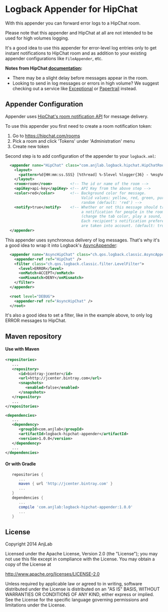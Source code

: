 Logback Appender for HipChat
============================

With this appender you can forward error logs to a HipChat room.

Please note that this appender and HipChat at all are not intended to be used for high volumes logging.

It's a good idea to use this appender for error-level log entries only to get instant notifications to HipChat room and as addition to your existing appender configurations like `FileAppender`, etc.

**Notes from HipChat [documentation](https://www.hipchat.com/docs/apiv2/method/send_room_notification):**
  * There may be a slight delay before messages appear in the room.
  * Looking to send in log messages or errors in high volume? We suggest checking out a service like [Exceptional](http://exceptional.io/) or [Papertrail](http://papertrailapp.com/) instead.

## Appender Configuration

Appender uses [HipChat's room notification API](https://www.hipchat.com/docs/apiv2/method/send_room_notification) for message delivery.

To use this appender you first need to create a room notification token:
  1. Go to https://hipchat.com/rooms
  2. Pick a room and click 'Tokens' under 'Administration' menu
  3. Create new token

Second step is to add configuration of the appender to your `logback.xml`:

```xml
  <appender name="HipChat" class="com.anjlab.logback.hipchat.HipChatRoomAppender">
    <layout>
      <pattern>%d{HH:mm:ss.SSS} [%thread] %-5level %logger{36} - %msg%n</pattern>
    </layout>
    <room>room</room>        <!-- The id or name of the room -->
    <apiKey>api-key</apiKey> <!-- API Key from the above step -->
    <color>red</color>       <!-- Background color for message.
                                  Valid values: yellow, red, green, purple, gray,
                                  random (default: 'red') -->
    <notify>true</notify>    <!-- Whether or not this message should trigger
                                  a notification for people in the room
                                  (change the tab color, play a sound, etc).
                                  Each recipient's notification preferences
                                  are taken into account. (default: true) -->
  </appender>
```

This appender uses synchronous delivery of log messages. That's why it's a good idea to wrap it into Logback's [AsyncAppender](http://logback.qos.ch/manual/appenders.html#AsyncAppender):

```xml
  <appender name="AsyncHipChat" class="ch.qos.logback.classic.AsyncAppender">
    <appender-ref ref="HipChat" />
    <filter class="ch.qos.logback.classic.filter.LevelFilter">
      <level>ERROR</level>
      <onMatch>ACCEPT</onMatch>
      <onMismatch>DENY</onMismatch>
    </filter>
  </appender>
  
  <root level="DEBUG">
    <appender-ref ref="AsyncHipChat" />
  </root>
```

It's also a good idea to set a filter, like in the example above, to only log ERROR messages to HipChat.

## Maven repository

#### Use with Maven
``` xml
<repositories>
   ...
   <repository>
      <id>bintray-jcenter</id>
      <url>http://jcenter.bintray.com</url>
      <snapshots>
         <enabled>false</enabled>
      </snapshots>
   </repository>
   ...
</repositories>

<dependencies>
   ...
   <dependency>
      <groupId>com.anjlab</groupId>
      <artifactId>logback-hipchat-appender</artifactId>
      <version>1.0.0</version>
   </dependency>
   ...
</dependencies>
```

#### Or with Gradle
```groovy
   repositories {
      ...
      maven { url 'http://jcenter.bintray.com' }
      ...
   }
   dependencies {
      ...
      compile 'com.anjlab:logback-hipchat-appender:1.0.0'
      ...
   }
```

## License

Copyright 2014 AnjLab

Licensed under the Apache License, Version 2.0 (the "License");
you may not use this file except in compliance with the License.
You may obtain a copy of the License at

   http://www.apache.org/licenses/LICENSE-2.0

Unless required by applicable law or agreed to in writing, software
distributed under the License is distributed on an "AS IS" BASIS,
WITHOUT WARRANTIES OR CONDITIONS OF ANY KIND, either express or implied.
See the License for the specific language governing permissions and
limitations under the License.
